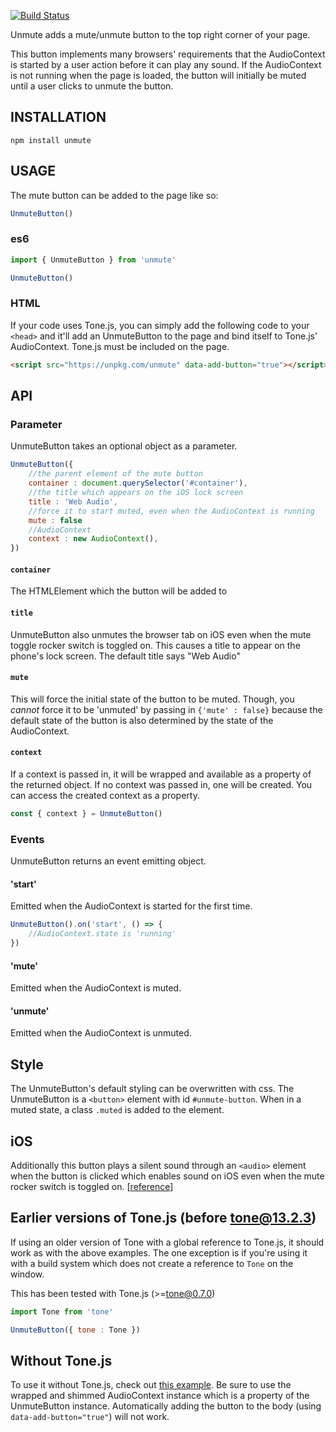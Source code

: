 [![Build Status](https://travis-ci.org/Tonejs/unmute.svg?branch=master)](https://travis-ci.org/Tonejs/unmute)

Unmute adds a mute/unmute button to the top right corner of your page. 

This button implements many browsers' requirements that the AudioContext is started by a user action before it can play any sound. If the AudioContext is not running when the page is loaded, the button will initially be muted until a user clicks to unmute the button.

## INSTALLATION

`npm install unmute`

## USAGE

The mute button can be added to the page like so:

```javascript
UnmuteButton()
```

### es6

```javascript
import { UnmuteButton } from 'unmute'

UnmuteButton()
```

### HTML

If your code uses Tone.js, you can simply add the following code to your `<head>` and it'll add an UnmuteButton to the page and bind itself to Tone.js' AudioContext. Tone.js must be included on the page. 

```html
<script src="https://unpkg.com/unmute" data-add-button="true"></script>
```

## API


### Parameter

UnmuteButton takes an optional object as a parameter.

```javascript
UnmuteButton({
	//the parent element of the mute button
	container : document.querySelector('#container'),
	//the title which appears on the iOS lock screen
	title : 'Web Audio',
	//force it to start muted, even when the AudioContext is running
	mute : false
	//AudioContext
	context : new AudioContext(),
})
```
#### `container`

The HTMLElement which the button will be added to

#### `title`

UnmuteButton also unmutes the browser tab on iOS even when the mute toggle rocker switch is toggled on. This causes a title to appear on the phone's lock screen. The default title says "Web Audio"

#### `mute`

This will force the initial state of the button to be muted. Though, you _cannot_ force it to be 'unmuted' by passing in `{'mute' : false}` because the default state of the button is also determined by the state of the AudioContext. 

#### `context`

If a context is passed in, it will be wrapped and available as a property of the returned object. If no context was passed in, one will be created. You can access the created context as a property.

```javascript
const { context } = UnmuteButton()
```

### Events

UnmuteButton returns an event emitting object. 

#### 'start'

Emitted when the AudioContext is started for the first time. 

```javascript
UnmuteButton().on('start', () => {
	//AudioContext.state is 'running'
})
```

#### 'mute'

Emitted when the AudioContext is muted. 

#### 'unmute'

Emitted when the AudioContext is unmuted. 

## Style

The UnmuteButton's default styling can be overwritten with css. The UnmuteButton is a `<button>` element with id `#unmute-button`. When in a muted state, a class `.muted` is added to the element. 

## iOS

Additionally this button plays a silent sound through an `<audio>` element when the button is clicked which enables sound on iOS even when the mute rocker switch is toggled on. [[reference](https://stackoverflow.com/questions/21122418/ios-webaudio-only-works-on-headphones/46839941#46839941)]

## Earlier versions of Tone.js (before tone@13.2.3)

If using an older version of Tone with a global reference to Tone.js, it should work as with the above examples. The one exception is if you're using it with a build system which does not create a reference to `Tone` on the window. 

This has been tested with Tone.js (>=tone@0.7.0)

```javascript
import Tone from 'tone'

UnmuteButton({ tone : Tone })
```

## Without Tone.js

To use it without Tone.js, check out [this example](examples/context.html). Be sure to use the wrapped and shimmed AudioContext instance which is a property of the UnmuteButton instance. Automatically adding the button to the body (using `data-add-button="true"`) will not work. 